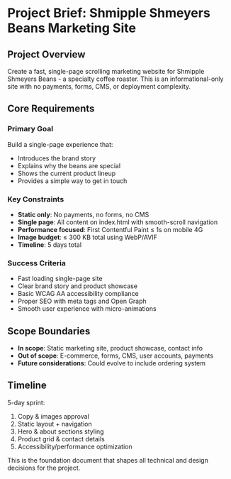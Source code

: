 # Project Brief: Shmipple Shmeyers Beans Marketing Site

## Project Overview
Create a fast, single-page scrolling marketing website for Shmipple Shmeyers Beans - a specialty coffee roaster. This is an informational-only site with no payments, forms, CMS, or deployment complexity.

## Core Requirements

### Primary Goal
Build a single-page experience that:
- Introduces the brand story
- Explains why the beans are special
- Shows the current product lineup
- Provides a simple way to get in touch

### Key Constraints
- **Static only**: No payments, no forms, no CMS
- **Single page**: All content on index.html with smooth-scroll navigation
- **Performance focused**: First Contentful Paint ≤ 1s on mobile 4G
- **Image budget**: ≤ 300 KB total using WebP/AVIF
- **Timeline**: 5 days total

### Success Criteria
- Fast loading single-page site
- Clear brand story and product showcase
- Basic WCAG AA accessibility compliance
- Proper SEO with meta tags and Open Graph
- Smooth user experience with micro-animations

## Scope Boundaries
- **In scope**: Static marketing site, product showcase, contact info
- **Out of scope**: E-commerce, forms, CMS, user accounts, payments
- **Future considerations**: Could evolve to include ordering system

## Timeline
5-day sprint:
1. Copy & images approval
2. Static layout + navigation
3. Hero & about sections styling
4. Product grid & contact details
5. Accessibility/performance optimization

This is the foundation document that shapes all technical and design decisions for the project.